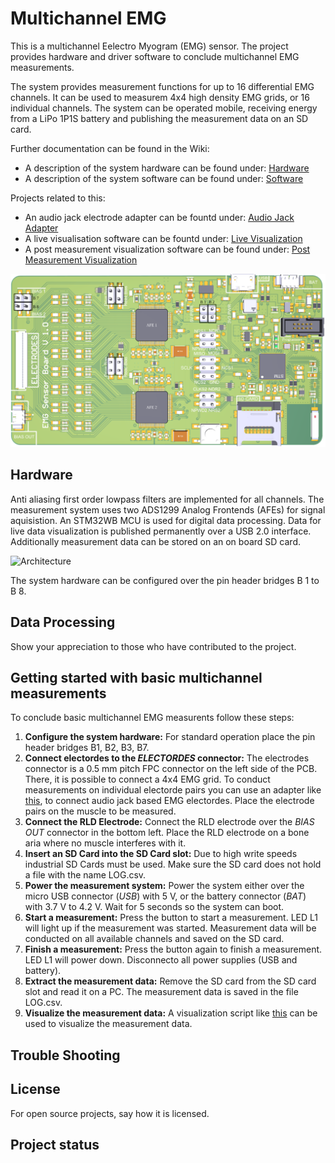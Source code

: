 # Multichannel EMG
This is a multichannel Eelectro Myogram (EMG) sensor. The project provides hardware and driver software to conclude multichannel EMG measurements.

The system provides measurement functions for up to 16 differential EMG channels. It can be used to measurem 4x4 high density EMG grids, or 16 individual channels. The system can be operated mobile, receiving energy from a LiPo 1P1S battery and publishing the measurement data on an SD card.

Further documentation can be found in the Wiki:

- A description of the system hardware can be found under: [Hardware](./../../wikis/Hardware)
- A description of the system software can be found under: [Software](./../../wikis/Firmware)

Projects related to this:
- An audio jack electrode adapter can be fountd under: [Audio Jack Adapter](./../../../emg-sensor-electrode-adapter)
- A live visualisation software can be fountd under: [Live Visualization](./../../../emg-evaluation-plotting)
- A post measurement visualization software can be found under: [Post Measurement Visualization](./../../../emg-sensor-board-evaluation-plot)

![Multichannel EMG PCB](Figures/PCB.svg "Multichannel EMG PCB")


## Hardware
Anti aliasing first order lowpass filters are implemented for all channels. The measurement system uses two ADS1299 Analog Frontends (AFEs) for signal aquisistion. An STM32WB MCU is used for digital data processing. Data for live data visualization is published permanently over a USB 2.0 interface. Additionally measurement data can be stored on an on board SD card.

![Architecture](Figures/Architecture.svg "Architecture")

The system hardware can be configured over the pin header bridges B 1 to B 8.

## Data Processing
Show your appreciation to those who have contributed to the project. 

## Getting started with basic multichannel measurements
To conclude basic multichannel EMG measurents follow these steps:

1. **Configure the system hardware:** For standard operation place the pin header bridges B1, B2, B3, B7.
2. **Connect electordes to the _ELECTORDES_ connector:** The electrodes connector is a 0.5 mm pitch FPC connector on the left side of the PCB. There, it is possible to connect a 4x4 EMG grid. To conduct measurements on individual electorde pairs you can use an adapter like [this](./../../../emg-sensor-electrode-adapter), to connect audio jack based EMG electordes. Place the electrode pairs on the muscle to be measured.
3. **Connect the RLD Electrode:** Connect the RLD electrode over the _BIAS OUT_ connector in the bottom left. Place the RLD electrode on a bone aria where no muscle interferes with it.
4. **Insert an SD Card into the SD Card slot:** Due to high write speeds industrial SD Cards must be used. Make sure the SD card does not hold a file with the name LOG.csv.
5. **Power the measurement system:** Power the system either over the micro USB connector (_USB_) with 5 V, or the battery connector (_BAT_) with 3.7 V to 4.2 V. Wait for 5 seconds so the system can boot.
6. **Start a measurement:** Press the button to start a measurement. LED L1 will light up if the measurement was started. Measurement data will be conducted on all available channels and saved on the SD card.
7. **Finish a measurement:** Press the button again to finish a measurement. LED L1 will power down. Disconnecto all power supplies (USB and battery).
8. **Extract the measurement data:** Remove the SD card from the SD card slot and read it on a PC. The measurement data is saved in the file LOG.csv.
9. **Visualize the measurement data:** A visualization script like [this](./../../../emg-sensor-board-evaluation-plot) can be used to visualize the measurement data.

## Trouble Shooting



## License
For open source projects, say how it is licensed.

## Project status

